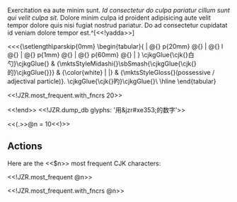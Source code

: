 




Exercitation ea aute minim sunt. *Id consectetur do culpa pariatur cillum sunt
qui velit culpa sit*. Dolore minim culpa id proident adipisicing aute velit
tempor dolore quis nisi fugiat nostrud pariatur. Do ad consectetur cupidatat id
veniam dolore tempor est.^[<<!yadda>>]



<!-- <<!JZR.dump_db glyphs: '用國鬱'>> -->

<<<{\setlength\parskip{0mm}
\begin{tabular}{ | @{} p{20mm} @{} | @{} l @{} | @{} p{1mm} @{} | @{} p{60mm} @{} | }
\cjkgGlue{\cjk{}白勺}\cjkgGlue{} & {\mktsStyleMidashi{}\sbSmash{\cjkgGlue{\cjk{}的}\cjkgGlue{}}} & {\color{white} | |} & {\mktsStyleGloss{}(possessive / adjectival particle)}. \cjkgGlue{\cjk{}旳}\cjkgGlue{}\\
\hline
\end{tabular}
>>>

<<!JZR.most_frequent.with_fncrs 20>>

<<!end>>
<<!JZR.dump_db glyphs: '用&jzr#xe353;的数字'>>

<<(.>>@n = 10<<)>>

<!-- <<(multi-column>> -->


## Actions

Here are the <<$n>> most frequent CJK characters:

<<!JZR.most_frequent @n>>

<<!JZR.most_frequent.with_fncrs @n>>


<!-- <<multi-column)>> -->


